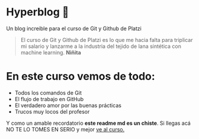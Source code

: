 # Hyperblog 💚
Un blog increible para el curso de Git y Github de Platzi
> El curso de Git y Github de Platzi es lo que me hacia falta para triplicar mi salario y lanzarme a la industria del tejido de lana sintética con machine learning.
> **Niñita**

# En este curso vemos de todo:
- Todos los comandos de Git
- El flujo de trabajo en GitHub
- El verdadero amor por las buenas prácticas
- Trucos muy locos del profesor

Y como un amable recordatorio **este readme md es un chiste**. Si llegas acá NO TE LO TOMES EN SERIO y mejor [ve al curso.](https://platzi.com/clases/1557-git-github/19977-readmemd-es-una-excelente-practica/ "ve al curso.")